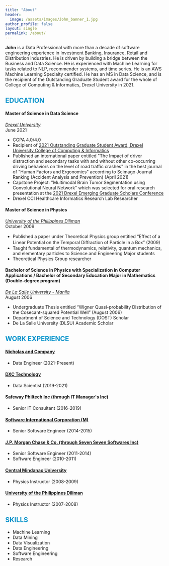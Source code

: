 ```yaml
---
title: "About"
header:
  image: /assets/images/John_banner_1.jpg
author_profile: false
layout: single
permalink: /about/
---
```

**John** is a Data Professional with more than a decade of software engineering experience in Investment Banking, Insurance, Retail and Distribution industries. He is driven by building a bridge between the Business and Data Science. He is experienced with Machine Learning for tasks related to NLP, recommender systems, and time series. He is an AWS Machine Learning Specialty certified. He has an MS in Data Science, and is the recipient of the Outstanding Graduate Student award for the whole of College of Computing & Informatics, Drexel University in 2021.

## <font color='#0092ca'>EDUCATION</font>


#### Master of Science in Data Science 
*[Drexel University](https://www.drexel.edu/)*<br/>
June 2021
- CGPA 4.0/4.0
- Recipient of [2021 Outstanding Graduate Student Award, Drexel University College of Computing & Informatics](https://drexel.edu/cci/student-experience/awards-scholarships/awards/)
- Published an international paper entitled "The Impact of driver distraction and secondary tasks with and without other co-occurring driving behaviors on the level of road traffic crashes" in the best journal of "Human Factors and Ergonomics" according to Scimago Journal Ranking (Accident Analysis and Prevention) (April 2021)
- Capstone Project: "Multimodal Brain Tumor Segmentation using Convolutional Neural Network" which was selected for oral research presentation at the [2021 Drexel Emerging Graduate Scholars Conference](https://drexel.edu/graduatecollege/professional-development/emerging-graduate-scholars-conference/2021-orals/)
- Drexel CCI Healthcare Informatics Research Lab Researcher

#### Master of Science in Physics
*[University of the Philippines Diliman](https://upd.edu.ph/)*<br/>
October 2009 
- Published a paper under Theoretical Physics group entitled “Eﬀect of a Linear Potential on the Temporal Diﬀraction of Particle in a Box” (2009)
- Taught fundamental of thermodynamics, relativity, quantum mechanics, and elementary particles to Science and Engineering Major students
- Theoretical Physics Group researcher 

#### Bachelor of Science in Physics with Specialization in Computer Applications / Bachelor of Secondary Education Major in Mathematics (Double-degree program)
*[De La Salle University - Manila](https://dlsu.edu.ph/)*<br/>
August 2006
- Undergraduate Thesis entitled “Wigner Quasi-probability Distribution of the Cosecant-squared Potential Well” (August 2006)
- Department of Science and Technology (DOST) Scholar
- De La Salle University (DLSU) Academic Scholar

## <font color='#0092ca'>WORK EXPERIENCE</font>

#### [Nicholas and Company](https://www.nicholasandco.com/)
- Data Engineer (2021-Present)

#### [DXC Technology](https://www.dxc.technology/)
- Data Scientist (2019-2021)

#### [Safeway Philtech Inc (through IT Manager's Inc)](https://www.safewayphiltech.com/)
- Senior IT Consultant (2016-2019)

#### [Software International Corporation (M)](https://sicmsb.com)
- Senior Software Engineer (2014-2015)

#### [J.P. Morgan Chase & Co. (through Seven Seven Softwares Inc)](https://www.jpmorganchase.com/)
- Senior Software Engineer (2011-2014)
- Software Engineer (2010-2011)

#### [Central Mindanao University](https://cmu.edu.ph/)
- Physics Instructor (2008-2009)

#### [University of the Philippines Diliman](https://upd.edu.ph/)
- Physics Instructor (2007-2008)


## <font color='#0092ca'>SKILLS</font>
- Machine Learning
- Data Mining
- Data Visualization
- Data Engineering
- Software Engineering
- Research










